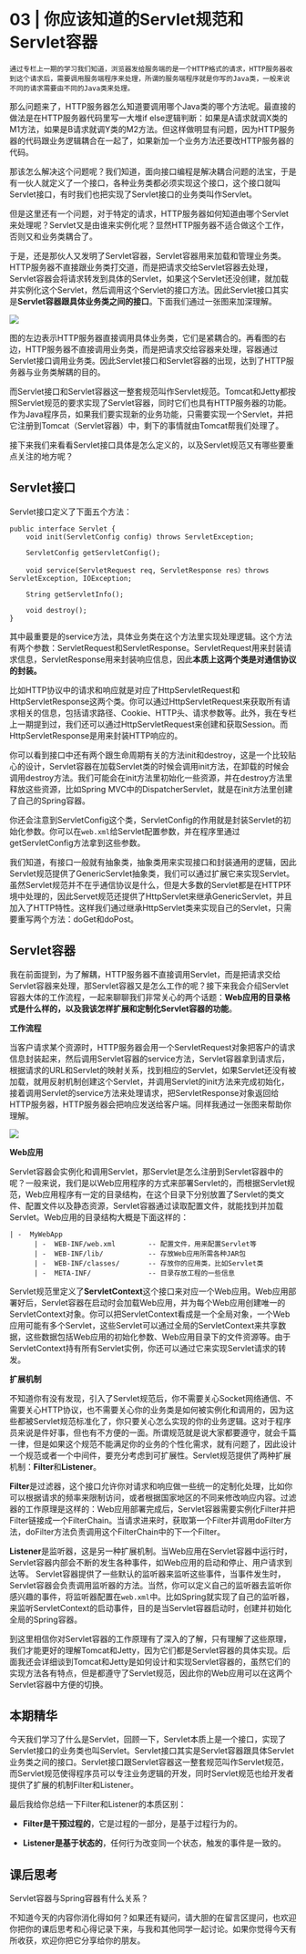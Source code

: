 # 03 | 你应该知道的Servlet规范和Servlet容器

    通过专栏上一期的学习我们知道，浏览器发给服务端的是一个HTTP格式的请求，HTTP服务器收到这个请求后，需要调用服务端程序来处理，所谓的服务端程序就是你写的Java类，一般来说不同的请求需要由不同的Java类来处理。

那么问题来了，HTTP服务器怎么知道要调用哪个Java类的哪个方法呢。最直接的做法是在HTTP服务器代码里写一大堆if else逻辑判断：如果是A请求就调X类的M1方法，如果是B请求就调Y类的M2方法。但这样做明显有问题，因为HTTP服务器的代码跟业务逻辑耦合在一起了，如果新加一个业务方法还要改HTTP服务器的代码。

那该怎么解决这个问题呢？我们知道，面向接口编程是解决耦合问题的法宝，于是有一伙人就定义了一个接口，各种业务类都必须实现这个接口，这个接口就叫Servlet接口，有时我们也把实现了Servlet接口的业务类叫作Servlet。

但是这里还有一个问题，对于特定的请求，HTTP服务器如何知道由哪个Servlet来处理呢？Servlet又是由谁来实例化呢？显然HTTP服务器不适合做这个工作，否则又和业务类耦合了。

于是，还是那伙人又发明了Servlet容器，Servlet容器用来加载和管理业务类。HTTP服务器不直接跟业务类打交道，而是把请求交给Servlet容器去处理，Servlet容器会将请求转发到具体的Servlet，如果这个Servlet还没创建，就加载并实例化这个Servlet，然后调用这个Servlet的接口方法。因此Servlet接口其实是**Servlet容器跟具体业务类之间的接口**。下面我们通过一张图来加深理解。

![](https://static001.geekbang.org/resource/image/df/01/dfe304d3336f29d833b97f2cfe8d7801.jpg)

图的左边表示HTTP服务器直接调用具体业务类，它们是紧耦合的。再看图的右边，HTTP服务器不直接调用业务类，而是把请求交给容器来处理，容器通过Servlet接口调用业务类。因此Servlet接口和Servlet容器的出现，达到了HTTP服务器与业务类解耦的目的。

而Servlet接口和Servlet容器这一整套规范叫作Servlet规范。Tomcat和Jetty都按照Servlet规范的要求实现了Servlet容器，同时它们也具有HTTP服务器的功能。作为Java程序员，如果我们要实现新的业务功能，只需要实现一个Servlet，并把它注册到Tomcat（Servlet容器）中，剩下的事情就由Tomcat帮我们处理了。

接下来我们来看看Servlet接口具体是怎么定义的，以及Servlet规范又有哪些要重点关注的地方呢？

## Servlet接口

Servlet接口定义了下面五个方法：

```
public interface Servlet {
    void init(ServletConfig config) throws ServletException;
    
    ServletConfig getServletConfig();
    
    void service(ServletRequest req, ServletResponse res）throws ServletException, IOException;
    
    String getServletInfo();
    
    void destroy();
}

```

其中最重要是的service方法，具体业务类在这个方法里实现处理逻辑。这个方法有两个参数：ServletRequest和ServletResponse。ServletRequest用来封装请求信息，ServletResponse用来封装响应信息，因此**本质上这两个类是对通信协议的封装。**

比如HTTP协议中的请求和响应就是对应了HttpServletRequest和HttpServletResponse这两个类。你可以通过HttpServletRequest来获取所有请求相关的信息，包括请求路径、Cookie、HTTP头、请求参数等。此外，我在专栏上一期提到过，我们还可以通过HttpServletRequest来创建和获取Session。而HttpServletResponse是用来封装HTTP响应的。

你可以看到接口中还有两个跟生命周期有关的方法init和destroy，这是一个比较贴心的设计，Servlet容器在加载Servlet类的时候会调用init方法，在卸载的时候会调用destroy方法。我们可能会在init方法里初始化一些资源，并在destroy方法里释放这些资源，比如Spring MVC中的DispatcherServlet，就是在init方法里创建了自己的Spring容器。

你还会注意到ServletConfig这个类，ServletConfig的作用就是封装Servlet的初始化参数。你可以在`web.xml`给Servlet配置参数，并在程序里通过getServletConfig方法拿到这些参数。

我们知道，有接口一般就有抽象类，抽象类用来实现接口和封装通用的逻辑，因此Servlet规范提供了GenericServlet抽象类，我们可以通过扩展它来实现Servlet。虽然Servlet规范并不在乎通信协议是什么，但是大多数的Servlet都是在HTTP环境中处理的，因此Servet规范还提供了HttpServlet来继承GenericServlet，并且加入了HTTP特性。这样我们通过继承HttpServlet类来实现自己的Servlet，只需要重写两个方法：doGet和doPost。

## Servlet容器

我在前面提到，为了解耦，HTTP服务器不直接调用Servlet，而是把请求交给Servlet容器来处理，那Servlet容器又是怎么工作的呢？接下来我会介绍Servlet容器大体的工作流程，一起来聊聊我们非常关心的两个话题：**Web应用的目录格式是什么样的，以及我该怎样扩展和定制化Servlet容器的功能**。

**工作流程**

当客户请求某个资源时，HTTP服务器会用一个ServletRequest对象把客户的请求信息封装起来，然后调用Servlet容器的service方法，Servlet容器拿到请求后，根据请求的URL和Servlet的映射关系，找到相应的Servlet，如果Servlet还没有被加载，就用反射机制创建这个Servlet，并调用Servlet的init方法来完成初始化，接着调用Servlet的service方法来处理请求，把ServletResponse对象返回给HTTP服务器，HTTP服务器会把响应发送给客户端。同样我通过一张图来帮助你理解。

![](https://static001.geekbang.org/resource/image/b7/15/b70723c89b4ed0bccaf073c84e08e115.jpg)

**Web应用**

Servlet容器会实例化和调用Servlet，那Servlet是怎么注册到Servlet容器中的呢？一般来说，我们是以Web应用程序的方式来部署Servlet的，而根据Servlet规范，Web应用程序有一定的目录结构，在这个目录下分别放置了Servlet的类文件、配置文件以及静态资源，Servlet容器通过读取配置文件，就能找到并加载Servlet。Web应用的目录结构大概是下面这样的：

```
| -  MyWebApp
      | -  WEB-INF/web.xml        -- 配置文件，用来配置Servlet等
      | -  WEB-INF/lib/           -- 存放Web应用所需各种JAR包
      | -  WEB-INF/classes/       -- 存放你的应用类，比如Servlet类
      | -  META-INF/              -- 目录存放工程的一些信息

```

Servlet规范里定义了**ServletContext**这个接口来对应一个Web应用。Web应用部署好后，Servlet容器在启动时会加载Web应用，并为每个Web应用创建唯一的ServletContext对象。你可以把ServletContext看成是一个全局对象，一个Web应用可能有多个Servlet，这些Servlet可以通过全局的ServletContext来共享数据，这些数据包括Web应用的初始化参数、Web应用目录下的文件资源等。由于ServletContext持有所有Servlet实例，你还可以通过它来实现Servlet请求的转发。

**扩展机制**

不知道你有没有发现，引入了Servlet规范后，你不需要关心Socket网络通信、不需要关心HTTP协议，也不需要关心你的业务类是如何被实例化和调用的，因为这些都被Servlet规范标准化了，你只要关心怎么实现的你的业务逻辑。这对于程序员来说是件好事，但也有不方便的一面。所谓规范就是说大家都要遵守，就会千篇一律，但是如果这个规范不能满足你的业务的个性化需求，就有问题了，因此设计一个规范或者一个中间件，要充分考虑到可扩展性。Servlet规范提供了两种扩展机制：**Filter**和**Listener**。

**Filter**是过滤器，这个接口允许你对请求和响应做一些统一的定制化处理，比如你可以根据请求的频率来限制访问，或者根据国家地区的不同来修改响应内容。过滤器的工作原理是这样的：Web应用部署完成后，Servlet容器需要实例化Filter并把Filter链接成一个FilterChain。当请求进来时，获取第一个Filter并调用doFilter方法，doFilter方法负责调用这个FilterChain中的下一个Filter。

**Listener**是监听器，这是另一种扩展机制。当Web应用在Servlet容器中运行时，Servlet容器内部会不断的发生各种事件，如Web应用的启动和停止、用户请求到达等。 Servlet容器提供了一些默认的监听器来监听这些事件，当事件发生时，Servlet容器会负责调用监听器的方法。当然，你可以定义自己的监听器去监听你感兴趣的事件，将监听器配置在`web.xml`中。比如Spring就实现了自己的监听器，来监听ServletContext的启动事件，目的是当Servlet容器启动时，创建并初始化全局的Spring容器。

到这里相信你对Servlet容器的工作原理有了深入的了解，只有理解了这些原理，我们才能更好的理解Tomcat和Jetty，因为它们都是Servlet容器的具体实现。后面我还会详细谈到Tomcat和Jetty是如何设计和实现Servlet容器的，虽然它们的实现方法各有特点，但是都遵守了Servlet规范，因此你的Web应用可以在这两个Servlet容器中方便的切换。

## 本期精华

今天我们学习了什么是Servlet，回顾一下，Servlet本质上是一个接口，实现了Servlet接口的业务类也叫Servlet。Servlet接口其实是Servlet容器跟具体Servlet业务类之间的接口。Servlet接口跟Servlet容器这一整套规范叫作Servlet规范，而Servlet规范使得程序员可以专注业务逻辑的开发，同时Servlet规范也给开发者提供了扩展的机制Filter和Listener。

最后我给你总结一下Filter和Listener的本质区别：

*   **Filter是干预过程的**，它是过程的一部分，是基于过程行为的。
    
*   **Listener是基于状态的**，任何行为改变同一个状态，触发的事件是一致的。
    

## 课后思考

Servlet容器与Spring容器有什么关系？

不知道今天的内容你消化得如何？如果还有疑问，请大胆的在留言区提问，也欢迎你把你的课后思考和心得记录下来，与我和其他同学一起讨论。如果你觉得今天有所收获，欢迎你把它分享给你的朋友。
    